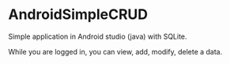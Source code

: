 # AndroidSimpleCRUD

Simple application in Android studio (java) with SQLite.

While you are logged in, you can view, add, modify, delete a data.
